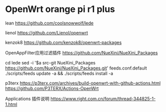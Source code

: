 # OpenWrt orange pi r1 plus

lean https://github.com/coolsnowwolf/lede

lienol https://github.com/Lienol/openwrt

kenzok8 https://github.com/kenzok8/openwrt-packages

OpenAppFilter应用过滤插件 https://github.com/NueXini/NueXini_Packages

 cd lede
 sed -i '$a src-git NueXini_Packages https://github.com/NueXini/NueXini_Packages.git' feeds.conf.default
 ./scripts/feeds update -a && ./scripts/feeds install -a

p3terx https://p3terx.com/archives/build-openwrt-with-github-actions.html
       https://github.com/P3TERX/Actions-OpenWrt

Applications 插件说明 https://www.right.com.cn/forum/thread-344825-1-1.html
